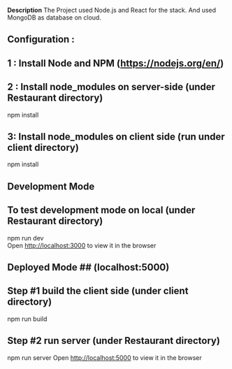 **Description**
The Project used Node.js and React for the stack. And used MongoDB as database on cloud.

## Configuration :

## 1 : Install  Node and NPM  (https://nodejs.org/en/) 

## 2 : Install node_modules on server-side (under Restaurant directory)
npm install

## 3: Install node_modules on client side  (run under client directory)
npm install    


## Development Mode ## 
## To test development mode on local  (under Restaurant directory)
npm run dev       
Open [http://localhost:3000](http://localhost:3000) to view it in the browser


## Deployed Mode ##  (**localhost:5000**)
## Step #1 build the client side  (under client directory)
npm run build
## Step #2 run server (under Restaurant directory)
npm run server
Open [http://localhost:5000](http://localhost:5000) to view it in the browser


